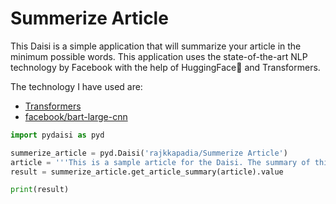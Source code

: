 # Summerize Article

This Daisi is a simple application that will summarize your article in the minimum possible words. This application uses the state-of-the-art NLP technology by Facebook with the help of HuggingFace🤗 and Transformers.

The technology I have used are:
* [Transformers](https://github.com/huggingface/transformers)
* [facebook/bart-large-cnn](https://huggingface.co/facebook/bart-large-cnn)

```python
import pydaisi as pyd

summerize_article = pyd.Daisi('rajkkapadia/Summerize Article')
article = '''This is a sample article for the Daisi. The summary of this article is generated using Facebook's BERT Large CNN model. The Daisi is developed using Hugging Face.'''
result = summerize_article.get_article_summary(article).value

print(result)
```